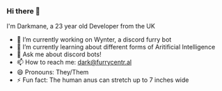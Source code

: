 ### Hi there 👋
I'm Darkmane, a 23 year old Developer from the UK

- 🔭 I’m currently working on Wynter, a discord furry bot
- 🌱 I’m currently learning about different forms of Aritificial Intelligence 
- 💬 Ask me about discord bots!
- 📫 How to reach me: dark@furrycentr.al
- 😄 Pronouns: They/Them
- ⚡ Fun fact: The human anus can stretch up to 7 inches wide

